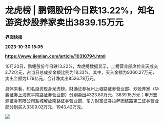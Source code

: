 # 龙虎榜 | 鹏翎股份今日跌13.22%，知名游资炒股养家卖出3839.15万元
**界面快报**

**2023-10-30 15:05**

**https://www.jiemian.com/article/10310794.html**

10月30日，鹏翎股份今日跌13.22%，龙虎榜数据显示，上榜营业部席位全天成交2.72亿元，占当日总成交金额比例为18.33%。其中，买入金额为9360.27万元，卖出金额为1.79亿元，合计净卖出8526.78万元。

具体来看，知名游资现身龙虎榜，财通证券杭州上塘路证券营业部、炒股养家（华鑫证券上海宛平南路证券营业部）分别卖出4323.80万元、3839.15万元；申万宏源证券有限公司盐城解放南路证券营业部、东方财富证券拉萨团结路第二证券营业部分别买入3309.02万元、1943.42万元。

![](https://img3.jiemian.com/101/original/20231030/169867737354435700_a700xH.png)